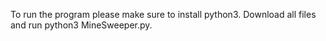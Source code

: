 To run the program please make sure to install python3.
Download all files and run python3 MineSweeper.py.
